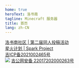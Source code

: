 ```yaml
---
home: true
heroText: 洛书南
tagline: Minecraft 服务器
title: 首页
lang: zh-CN
---
```


<div class="px-8 py-6 my-6 text-lg text-center text-pink-600 bg-pink-400 border border-pink-400 border-solid rounded-lg bg-opacity-30 dark:text-pink-200 dark:border-pink-400">
<a class="text-pink-600 dark:text-pink-200" href="/2nd-fanwork">洛书南社区 | 第二届同人投稿活动</a>
</div>

<div class="px-8 py-6 text-lg text-center text-pink-600 bg-pink-400 border border-pink-400 border-solid rounded-lg bg-opacity-30 dark:text-pink-200 dark:border-pink-400">
  <a class="text-pink-600 dark:text-pink-200" href="https://spark.yaasasi.cn/">星火计划 | Spark Project</a>
</div>

<div class="footer flex-col md:flex-row mx-auto space-y-2 md:space-y-0 md:space-x-4">
  <div class="flex flex-row flex-nowrap justify-center space-x-1">
    <a class="mx-auto flex-shrink-0" href="https://beian.miit.gov.cn/" rel="nofollow noopener" target="_blank"> 吉ICP备2021002465号 </a>
  </div>
  <div class="flex flex-row flex-nowrap justify-center space-x-1">
    <img class="w-4 h-4 flex-grow-0 my-auto" src="/images/record.png" />
    <a class="flex-shrink-0" href="http://www.beian.gov.cn/portal/registerSystemInfo?recordcode=22017202000263" rel="nofollow noopener" target="_blank"> 吉公网安备 22017202000263号 </a>
  </div>
</div>
